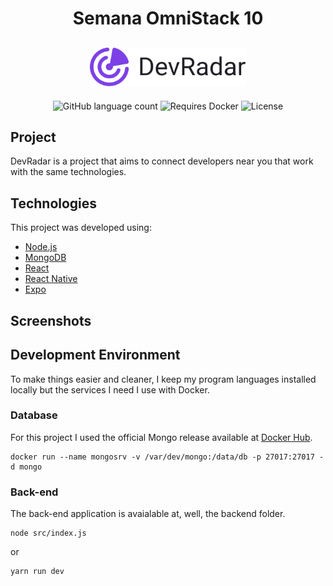 <h1 align="center">
  Semana OmniStack 10
</h1>
<h2 align="center">
    <img alt="DevRadar" title="DevRadar" src="./devradar.svg" width="250px" />
</h2>

<p align="center">
  <img alt="GitHub language count" src="https://img.shields.io/github/languages/count/cleiver/OmniStack10-DevRadar">

  <img alt="Requires Docker" src="https://img.shields.io/badge/requires-Docker-blue">


  <img alt="License" src="https://img.shields.io/github/license/cleiver/OmniStack10-DevRadar">
</p>

## Project

DevRadar is a project that aims to connect developers near you that work with the same technologies.

## Technologies

This project was developed using:

- [Node.js](https://nodejs.org/en/)
- [MongoDB](https://www.mongodb.com)
- [React](https://reactjs.org)
- [React Native](https://facebook.github.io/react-native/)
- [Expo](https://expo.io/)

## Screenshots

## Development Environment

To make things easier and cleaner, I keep my program languages installed locally but the services I need I use with Docker.

### Database

For this project I used the official Mongo release available at [Docker Hub](https://hub.docker.com/_/mongo).

```
docker run --name mongosrv -v /var/dev/mongo:/data/db -p 27017:27017 -d mongo
```

### Back-end

The back-end application is avaialable at, well, the backend folder.

```
node src/index.js
```

or

```
yarn run dev
```